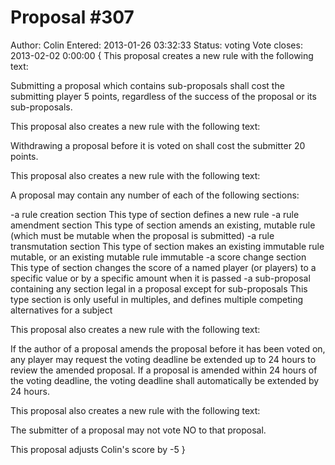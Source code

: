Proposal #307
============= 
Author: Colin
Entered: 2013-01-26 03:32:33
Status: voting
Vote closes: 2013-02-02 0:00:00
{
  This proposal creates a new rule with the following text:

  Submitting a proposal which contains sub-proposals shall cost the submitting player 5 points, regardless of the success of the proposal or its sub-proposals.

  This proposal also creates a new rule with the following text:

  Withdrawing a proposal before it is voted on shall cost the submitter 20 points.

  This proposal also creates a new rule with the following text:

  A proposal may contain any number of each of the following sections:

  -a rule creation section
   This type of section defines a new rule
  -a rule amendment section
   This type of section amends an existing, mutable rule (which must be mutable when the proposal is submitted)
  -a rule transmutation section
   This type of section makes an existing immutable rule mutable, or an existing mutable rule immutable
  -a score change section
   This type of section changes the score of a named player (or players) to a specific value or by a specific amount when it is passed
  -a sub-proposal containing any section legal in a proposal except for sub-proposals
   This type section is only useful in multiples, and defines multiple competing alternatives for a subject

  This proposal also creates a new rule with the following text:

  If the author of a proposal amends the proposal before it has been voted on, any player may request the voting deadline be extended up to 24 hours to review the amended proposal. If a proposal is amended within 24 hours of the voting deadline, the voting deadline shall automatically be extended by 24 hours.

  This proposal also creates a new rule with the following text:

  The submitter of a proposal may not vote NO to that proposal.

  This proposal adjusts Colin's score by -5
}

